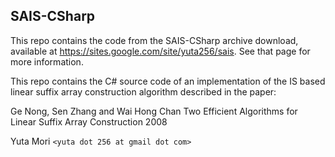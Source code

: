
SAIS-CSharp
----------------------

This repo contains the code from the SAIS-CSharp archive download, available at https://sites.google.com/site/yuta256/sais. See that page for more information.

This repo contains the C# source code of an implementation of
the IS based linear suffix array construction algorithm
described in the paper:

Ge Nong, Sen Zhang and Wai Hong Chan
Two Efficient Algorithms for Linear Suffix Array Construction
2008

Yuta Mori `<yuta dot 256 at gmail dot com>`
